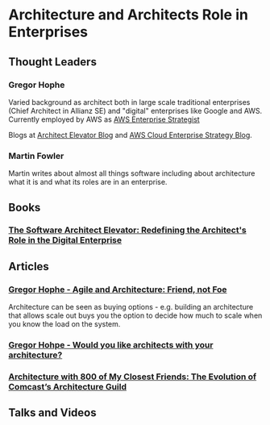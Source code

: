 # Architecture and Architects Role in Enterprises

## Thought Leaders

### Gregor Hophe
Varied background as architect both in large scale traditional enterprises (Chief Architect in Allianz SE) and "digital" enterprises like Google and AWS.
Currently employed by AWS as [AWS Enterprise Strategist](https://aws.amazon.com/executive-insights/enterprise-strategists/gregor-hohpe/?executive-insights-cards.sort-by=item.additionalFields.sortDate&executive-insights-cards.sort-order=desc)

Blogs at [Architect Elevator Blog](https://architectelevator.com/blog/) and [AWS Cloud Enterprise Strategy Blog](https://aws.amazon.com/blogs/enterprise-strategy/author/hohpe/).

### Martin Fowler
Martin writes about almost all things software including about architecture what it is and what its roles are in an enterprise. 

## Books
### [The Software Architect Elevator: Redefining the Architect's Role in the Digital Enterprise](https://www.amazon.com/Software-Architect-Elevator-Redefining-Architects/dp/1492077542)

## Articles

### [Gregor Hophe - Agile and Architecture: Friend, not Foe](https://architectelevator.com/transformation/agile_architecture/)
Architecture can be seen as buying options - e.g. building an architecture that allows scale out buys you the option to decide how much to scale when you know the load on the system.

### [Gregor Hohpe - Would you like architects with your architecture?](https://architectelevator.com/architecture/organizing-architecture/)

### [Architecture with 800 of My Closest Friends: The Evolution of Comcast’s Architecture Guild](https://www.infoq.com/articles/architecture-guild-800-friends/)

## Talks and Videos
